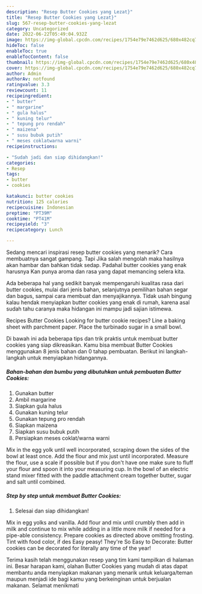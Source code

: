 ```yaml
---
description: "Resep Butter Cookies yang Lezat}"
title: "Resep Butter Cookies yang Lezat}"
slug: 567-resep-butter-cookies-yang-lezat
category: Uncategorized
date: 2022-06-22T05:49:04.932Z
image: https://img-global.cpcdn.com/recipes/1754e79e7462d625/680x482cq70/butter-cookies-foto-resep-utama.jpg
hideToc: false
enableToc: true
enableTocContent: false
thumbnail: https://img-global.cpcdn.com/recipes/1754e79e7462d625/680x482cq70/butter-cookies-foto-resep-utama.jpg
cover: https://img-global.cpcdn.com/recipes/1754e79e7462d625/680x482cq70/butter-cookies-foto-resep-utama.jpg
author: Admin
authorAv: notfound
ratingvalue: 3.3
reviewcount: 11
recipeingredient:
- " butter"
- " margarine"
- " gula halus"
- " kuning telur"
- " tepung pro rendah"
- " maizena"
- " susu bubuk putih"
- " meses coklatwarna warni"
recipeinstructions:

- "Sudah jadi dan siap dihidangkan!"
categories:
- Resep
tags:
- butter
- cookies

katakunci: butter cookies 
nutrition: 125 calories
recipecuisine: Indonesian
preptime: "PT39M"
cooktime: "PT41M"
recipeyield: "3"
recipecategory: Lunch

---
```



Sedang mencari inspirasi resep butter cookies yang menarik? Cara membuatnya sangat gampang. Tapi Jika salah mengolah maka hasilnya akan hambar dan bahkan tidak sedap. Padahal butter cookies yang enak harusnya Kan punya aroma dan rasa yang dapat memancing selera kita.


Ada beberapa hal yang sedikit banyak mempengaruhi kualitas rasa dari butter cookies, mulai dari jenis bahan, selanjutnya pemilihan bahan segar dan bagus, sampai cara membuat dan menyajikannya. Tidak usah bingung kalau hendak menyiapkan butter cookies yang enak di rumah, karena asal sudah tahu caranya maka hidangan ini mampu jadi sajian istimewa.

Recipes Butter Cookies Looking for butter cookie recipes? Line a baking sheet with parchment paper. Place the turbinado sugar in a small bowl.


Di bawah ini ada beberapa tips dan trik praktis untuk membuat butter cookies yang siap dikreasikan. Kamu bisa membuat Butter Cookies menggunakan 8 jenis bahan dan 0 tahap pembuatan. Berikut ini langkah-langkah untuk menyiapkan hidangannya.

<!--inarticleads1-->

##### Bahan-bahan dan bumbu yang dibutuhkan untuk pembuatan Butter Cookies:

1. Gunakan  butter
1. Ambil  margarine
1. Siapkan  gula halus
1. Gunakan  kuning telur
1. Gunakan  tepung pro rendah
1. Siapkan  maizena
1. Siapkan  susu bubuk putih
1. Persiapkan  meses coklat/warna warni


Mix in the egg yolk until well incorporated, scraping down the sides of the bowl at least once. Add the flour and mix just until incorporated. Measure the flour, use a scale if possible but if you don&#39;t have one make sure to fluff your flour and spoon it into your measuring cup. In the bowl of an electric stand mixer fitted with the paddle attachment cream together butter, sugar and salt until combined. 

<!--inarticleads2-->

##### Step by step untuk membuat Butter Cookies:


1. Selesai dan siap dihidangkan!

Mix in egg yolks and vanilla. Add flour and mix until crumbly then add in milk and continue to mix while adding in a little more milk if needed for a pipe-able consistency. Prepare cookies as directed above omitting frosting. Tint with food color, if des Easy peasy! They&#39;re So Easy to Decorate: Butter cookies can be decorated for literally any time of the year! 

Terima kasih telah menggunakan resep yang tim kami tampilkan di halaman ini. Besar harapan kami, olahan Butter Cookies yang mudah di atas dapat membantu anda menyiapkan makanan yang menarik untuk keluarga/teman maupun menjadi ide bagi kamu yang berkeinginan untuk berjualan makanan. Selamat menikmati
